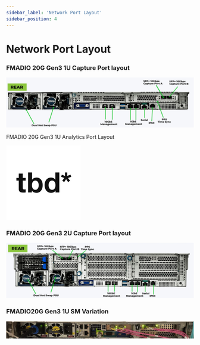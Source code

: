 ```yaml
---
sidebar_label: 'Network Port Layout'
sidebar_position: 4
---
```


# Network Port Layout

### FMADIO 20G Gen3 1U Capture Port  layout

![](../images/fmadio20v3/network-port-layout.md-image-0.png)

FMADIO 20G Gen3 1U Analytics Port Layout

![](../images/fmadio20v3/network-port-layout.md-image-1.png)

### FMADIO 20G Gen3 2U Capture Port layout

![](../images/fmadio20v3/network-port-layout.md-image-2.png)

### FMADIO20G Gen3 1U SM Variation

![](../images/fmadio20v3/network-port-layout.md-image-3.png)

<!-- <figure><img src=".gitbook/assets/image (5).png" alt=""><figcaption><p>FMADIO20Gv3-1U-SM</p></figcaption></figure> -->
